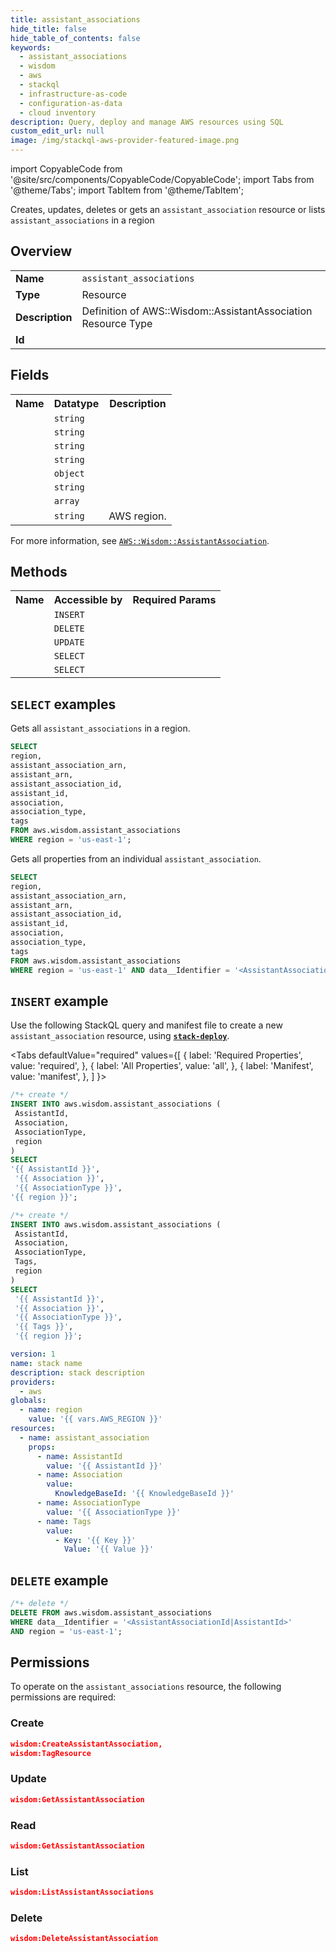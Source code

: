 ```yaml
---
title: assistant_associations
hide_title: false
hide_table_of_contents: false
keywords:
  - assistant_associations
  - wisdom
  - aws
  - stackql
  - infrastructure-as-code
  - configuration-as-data
  - cloud inventory
description: Query, deploy and manage AWS resources using SQL
custom_edit_url: null
image: /img/stackql-aws-provider-featured-image.png
---
```


import CopyableCode from '@site/src/components/CopyableCode/CopyableCode';
import Tabs from '@theme/Tabs';
import TabItem from '@theme/TabItem';

Creates, updates, deletes or gets an <code>assistant_association</code> resource or lists <code>assistant_associations</code> in a region

## Overview
<table>
<tbody>
<tr><td><b>Name</b></td><td><code>assistant_associations</code></td></tr>
<tr><td><b>Type</b></td><td>Resource</td></tr>
<tr><td><b>Description</b></td><td>Definition of AWS::Wisdom::AssistantAssociation Resource Type</td></tr>
<tr><td><b>Id</b></td><td><CopyableCode code="aws.wisdom.assistant_associations" /></td></tr>
</tbody>
</table>

## Fields
<table>
<tbody>
<tr><th>Name</th><th>Datatype</th><th>Description</th></tr><tr><td><CopyableCode code="assistant_association_arn" /></td><td><code>string</code></td><td></td></tr>
<tr><td><CopyableCode code="assistant_arn" /></td><td><code>string</code></td><td></td></tr>
<tr><td><CopyableCode code="assistant_association_id" /></td><td><code>string</code></td><td></td></tr>
<tr><td><CopyableCode code="assistant_id" /></td><td><code>string</code></td><td></td></tr>
<tr><td><CopyableCode code="association" /></td><td><code>object</code></td><td></td></tr>
<tr><td><CopyableCode code="association_type" /></td><td><code>string</code></td><td></td></tr>
<tr><td><CopyableCode code="tags" /></td><td><code>array</code></td><td></td></tr>
<tr><td><CopyableCode code="region" /></td><td><code>string</code></td><td>AWS region.</td></tr>
</tbody>
</table>

For more information, see <a href="https://docs.aws.amazon.com/AWSCloudFormation/latest/UserGuide/aws-resource-wisdom-assistantassociation.html"><code>AWS::Wisdom::AssistantAssociation</code></a>.

## Methods

<table>
<tbody>
  <tr>
    <th>Name</th>
    <th>Accessible by</th>
    <th>Required Params</th>
  </tr>
  <tr>
    <td><CopyableCode code="create_resource" /></td>
    <td><code>INSERT</code></td>
    <td><CopyableCode code="Association, AssociationType, AssistantId, region" /></td>
  </tr>
  <tr>
    <td><CopyableCode code="delete_resource" /></td>
    <td><code>DELETE</code></td>
    <td><CopyableCode code="data__Identifier, region" /></td>
  </tr>
  <tr>
    <td><CopyableCode code="update_resource" /></td>
    <td><code>UPDATE</code></td>
    <td><CopyableCode code="data__Identifier, data__PatchDocument, region" /></td>
  </tr>
  <tr>
    <td><CopyableCode code="list_resources" /></td>
    <td><code>SELECT</code></td>
    <td><CopyableCode code="region" /></td>
  </tr>
  <tr>
    <td><CopyableCode code="get_resource" /></td>
    <td><code>SELECT</code></td>
    <td><CopyableCode code="data__Identifier, region" /></td>
  </tr>
</tbody>
</table>

## `SELECT` examples
Gets all <code>assistant_associations</code> in a region.
```sql
SELECT
region,
assistant_association_arn,
assistant_arn,
assistant_association_id,
assistant_id,
association,
association_type,
tags
FROM aws.wisdom.assistant_associations
WHERE region = 'us-east-1';
```
Gets all properties from an individual <code>assistant_association</code>.
```sql
SELECT
region,
assistant_association_arn,
assistant_arn,
assistant_association_id,
assistant_id,
association,
association_type,
tags
FROM aws.wisdom.assistant_associations
WHERE region = 'us-east-1' AND data__Identifier = '<AssistantAssociationId>|<AssistantId>';
```

## `INSERT` example

Use the following StackQL query and manifest file to create a new <code>assistant_association</code> resource, using [__`stack-deploy`__](https://pypi.org/project/stack-deploy/).

<Tabs
    defaultValue="required"
    values={[
      { label: 'Required Properties', value: 'required', },
      { label: 'All Properties', value: 'all', },
      { label: 'Manifest', value: 'manifest', },
    ]
}>
<TabItem value="required">

```sql
/*+ create */
INSERT INTO aws.wisdom.assistant_associations (
 AssistantId,
 Association,
 AssociationType,
 region
)
SELECT 
'{{ AssistantId }}',
 '{{ Association }}',
 '{{ AssociationType }}',
'{{ region }}';
```
</TabItem>
<TabItem value="all">

```sql
/*+ create */
INSERT INTO aws.wisdom.assistant_associations (
 AssistantId,
 Association,
 AssociationType,
 Tags,
 region
)
SELECT 
 '{{ AssistantId }}',
 '{{ Association }}',
 '{{ AssociationType }}',
 '{{ Tags }}',
 '{{ region }}';
```
</TabItem>
<TabItem value="manifest">

```yaml
version: 1
name: stack name
description: stack description
providers:
  - aws
globals:
  - name: region
    value: '{{ vars.AWS_REGION }}'
resources:
  - name: assistant_association
    props:
      - name: AssistantId
        value: '{{ AssistantId }}'
      - name: Association
        value:
          KnowledgeBaseId: '{{ KnowledgeBaseId }}'
      - name: AssociationType
        value: '{{ AssociationType }}'
      - name: Tags
        value:
          - Key: '{{ Key }}'
            Value: '{{ Value }}'

```
</TabItem>
</Tabs>

## `DELETE` example

```sql
/*+ delete */
DELETE FROM aws.wisdom.assistant_associations
WHERE data__Identifier = '<AssistantAssociationId|AssistantId>'
AND region = 'us-east-1';
```

## Permissions

To operate on the <code>assistant_associations</code> resource, the following permissions are required:

### Create
```json
wisdom:CreateAssistantAssociation,
wisdom:TagResource
```

### Update
```json
wisdom:GetAssistantAssociation
```

### Read
```json
wisdom:GetAssistantAssociation
```

### List
```json
wisdom:ListAssistantAssociations
```

### Delete
```json
wisdom:DeleteAssistantAssociation
```
